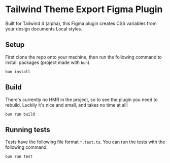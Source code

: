 # Tailwind Theme Export Figma Plugin

Built for Tailwind 4 (alpha), this Figma plugin creates CSS variables from your design documents Local styles.

## Setup

First clone the repo onto your machine, then run the following command to install packages (project made with `bun`).

```
bun install
```

## Build

There's currently no HMR in the project, so to see the plugin you need to rebuild. Luckily it's nice and small, and takes no time at all!

```
bun run build
```

## Running tests

Tests have the following file format `*.test.ts`. You can run the tests with the following command:

```
bun run test
```